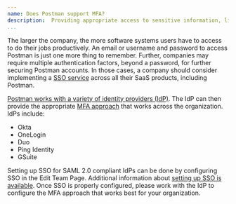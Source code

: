 ```yaml
---
name: Does Postman support MFA?
description:  Providing appropriate access to sensitive information, like that offered by APIs, is vital to companies. Multi-factor Authentication (MFA), as part of a single sign-on (SSO) approach, helps ensure authentication is handled correctly. 
...
```

The larger the company, the more software systems users have to access to do their jobs productively. An email or username and password to access Postman is just one more thing to remember. Further, companies may require multiple authentication factors, beyond a password, for further securing Postman accounts. In those cases, a company should consider implementing a [SSO service](https://apis.how/elements/sso/) across all their SaaS products, including Postman.  

[Postman works with a variety of identity providers (IdP)](https://learning.postman.com/docs/administration/sso/intro-sso/). The IdP can then provide the appropriate [MFA approach](https://apis.how/elements/mfa/) that works across the organization. IdPs include:

- Okta
- OneLogin
- Duo
- Ping Identity
- GSuite

Setting up SSO for SAML 2.0 compliant IdPs can be done by configuring SSO in the Edit Team Page. Additional information about [setting up SSO is available](https://learning.postman.com/docs/administration/sso/admin-sso/). Once SSO is properly configured, please work with the IdP to configure the MFA approach that works best for your organization. 
